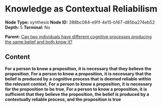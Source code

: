 # Knowledge as Contextual Reliabilism

**Node Type:** synthesis
**Node ID:** 388bc084-e91f-4e15-b167-d85ba274eb52
**Depth:** 5
**Terminal:** No

**Parent:** [Can two individuals have different cognitive processes producing the same belief and both know it?](can-two-individuals-have-different-cognitive-processes-producing-the-same-belief-and-both-know-it-antithesis-02f6c289-f589-4c82-b965-a08b7e133e16.md)

## Content

**For a person to know a proposition, it is necessary that they believe the proposition**, **For a person to know a proposition, it is necessary that the belief is produced by a cognitive process that is deemed reliable within the relevant context**, **For a person to know a proposition, it is necessary for the proposition to be true**, **For a person to know a proposition, it is sufficient that they believe the proposition, the belief is produced by a contextually reliable process, and the proposition is true**

